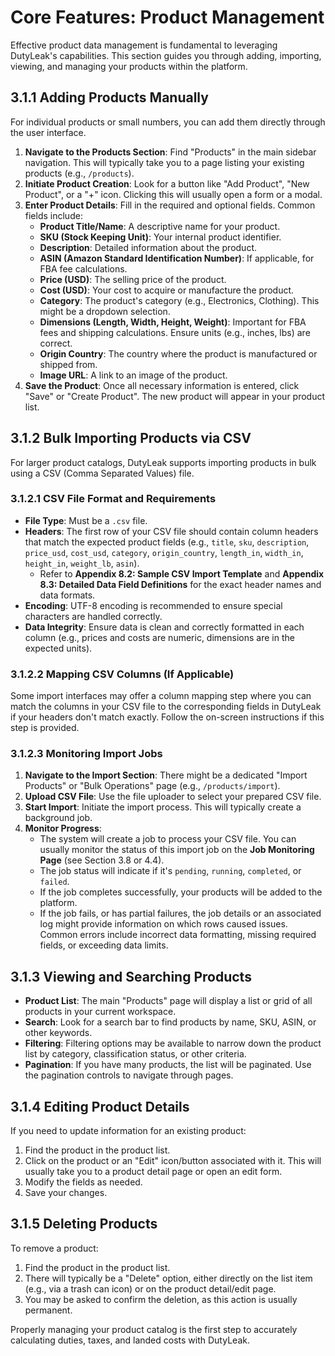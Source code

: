 # Core Features: Product Management

Effective product data management is fundamental to leveraging DutyLeak's capabilities. This section guides you through adding, importing, viewing, and managing your products within the platform.

## 3.1.1 Adding Products Manually

For individual products or small numbers, you can add them directly through the user interface.

1.  **Navigate to the Products Section**: Find "Products" in the main sidebar navigation. This will typically take you to a page listing your existing products (e.g., `/products`).
2.  **Initiate Product Creation**: Look for a button like "Add Product", "New Product", or a "+" icon. Clicking this will usually open a form or a modal.
3.  **Enter Product Details**: Fill in the required and optional fields. Common fields include:
    *   **Product Title/Name**: A descriptive name for your product.
    *   **SKU (Stock Keeping Unit)**: Your internal product identifier.
    *   **Description**: Detailed information about the product.
    *   **ASIN (Amazon Standard Identification Number)**: If applicable, for FBA fee calculations.
    *   **Price (USD)**: The selling price of the product.
    *   **Cost (USD)**: Your cost to acquire or manufacture the product.
    *   **Category**: The product's category (e.g., Electronics, Clothing). This might be a dropdown selection.
    *   **Dimensions (Length, Width, Height, Weight)**: Important for FBA fees and shipping calculations. Ensure units (e.g., inches, lbs) are correct.
    *   **Origin Country**: The country where the product is manufactured or shipped from.
    *   **Image URL**: A link to an image of the product.
4.  **Save the Product**: Once all necessary information is entered, click "Save" or "Create Product". The new product will appear in your product list.

## 3.1.2 Bulk Importing Products via CSV

For larger product catalogs, DutyLeak supports importing products in bulk using a CSV (Comma Separated Values) file.

### 3.1.2.1 CSV File Format and Requirements

*   **File Type**: Must be a `.csv` file.
*   **Headers**: The first row of your CSV file should contain column headers that match the expected product fields (e.g., `title`, `sku`, `description`, `price_usd`, `cost_usd`, `category`, `origin_country`, `length_in`, `width_in`, `height_in`, `weight_lb`, `asin`).
    *   Refer to **Appendix 8.2: Sample CSV Import Template** and **Appendix 8.3: Detailed Data Field Definitions** for the exact header names and data formats.
*   **Encoding**: UTF-8 encoding is recommended to ensure special characters are handled correctly.
*   **Data Integrity**: Ensure data is clean and correctly formatted in each column (e.g., prices and costs are numeric, dimensions are in the expected units).

### 3.1.2.2 Mapping CSV Columns (If Applicable)

Some import interfaces may offer a column mapping step where you can match the columns in your CSV file to the corresponding fields in DutyLeak if your headers don't match exactly. Follow the on-screen instructions if this step is provided.

### 3.1.2.3 Monitoring Import Jobs

1.  **Navigate to the Import Section**: There might be a dedicated "Import Products" or "Bulk Operations" page (e.g., `/products/import`).
2.  **Upload CSV File**: Use the file uploader to select your prepared CSV file.
3.  **Start Import**: Initiate the import process. This will typically create a background job.
4.  **Monitor Progress**:
    *   The system will create a job to process your CSV file. You can usually monitor the status of this import job on the **Job Monitoring Page** (see Section 3.8 or 4.4).
    *   The job status will indicate if it's `pending`, `running`, `completed`, or `failed`.
    *   If the job completes successfully, your products will be added to the platform.
    *   If the job fails, or has partial failures, the job details or an associated log might provide information on which rows caused issues. Common errors include incorrect data formatting, missing required fields, or exceeding data limits.

## 3.1.3 Viewing and Searching Products

*   **Product List**: The main "Products" page will display a list or grid of all products in your current workspace.
*   **Search**: Look for a search bar to find products by name, SKU, ASIN, or other keywords.
*   **Filtering**: Filtering options may be available to narrow down the product list by category, classification status, or other criteria.
*   **Pagination**: If you have many products, the list will be paginated. Use the pagination controls to navigate through pages.

## 3.1.4 Editing Product Details

If you need to update information for an existing product:
1.  Find the product in the product list.
2.  Click on the product or an "Edit" icon/button associated with it. This will usually take you to a product detail page or open an edit form.
3.  Modify the fields as needed.
4.  Save your changes.

## 3.1.5 Deleting Products

To remove a product:
1.  Find the product in the product list.
2.  There will typically be a "Delete" option, either directly on the list item (e.g., via a trash can icon) or on the product detail/edit page.
3.  You may be asked to confirm the deletion, as this action is usually permanent.

Properly managing your product catalog is the first step to accurately calculating duties, taxes, and landed costs with DutyLeak.
